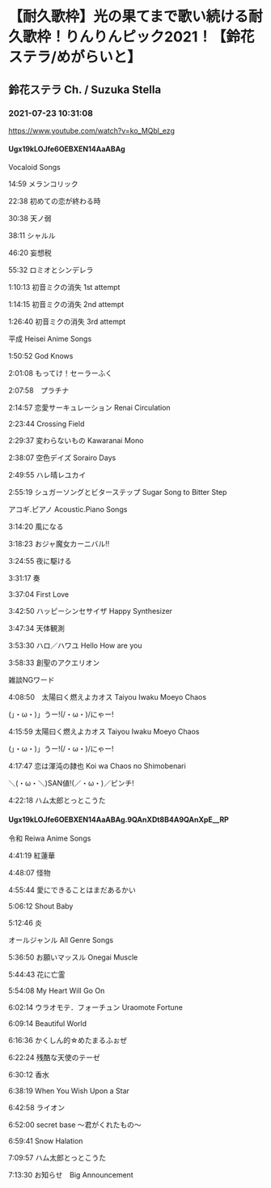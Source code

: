 # 【耐久歌枠】光の果てまで歌い続ける耐久歌枠！りんりんピック2021！【鈴花ステラ/めがらいと】

## 鈴花ステラ Ch. / Suzuka Stella

### 2021-07-23 10:31:08

https://www.youtube.com/watch?v=ko_MQbl_ezg

#### Ugx19kLOJfe6OEBXEN14AaABAg

Vocaloid Songs

14:59   メランコリック 

22:38   初めての恋が終わる時

30:38   天ノ弱

38:11   シャルル

46:20   妄想税

55:32   ロミオとシンデレラ

1:10:13 初音ミクの消失 1st attempt

1:14:15 初音ミクの消失 2nd attempt

1:26:40 初音ミクの消失 3rd attempt



平成 Heisei Anime Songs

1:50:52 God Knows　

2:01:08 もってけ！セーラーふく

2:07:58　プラチナ

2:14:57 恋愛サーキュレーション Renai Circulation

2:23:44 Crossing Field

2:29:37 変わらないもの Kawaranai Mono

2:38:07 空色デイズ Sorairo Days

2:49:55 ハレ晴レユカイ

2:55:19 シュガーソングとビターステップ Sugar Song to Bitter Step



アコギ.ピアノ Acoustic.Piano Songs

3:14:20 風になる

3:18:23 おジャ魔女カーニバル!!

3:24:55 夜に駆ける

3:31:17 奏

3:37:04 First Love

3:42:50 ハッピーシンセサイザ Happy Synthesizer

3:47:34 天体観測

3:53:30 ハロ／ハワユ Hello How are you

3:58:33 創聖のアクエリオン



雑談NGワード

4:08:50　太陽曰く燃えよカオス Taiyou Iwaku Moeyo Chaos

(」・ω・)」うー!(/・ω・)/にゃー!

4:15:59 太陽曰く燃えよカオス Taiyou Iwaku Moeyo Chaos

(」・ω・)」うー!(/・ω・)/にゃー!

4:17:47 恋は渾沌の隷也 Koi wa Chaos no Shimobenari

＼(・ω・＼)SAN値!(／・ω・)／ピンチ!

4:22:18 ハム太郎とっとこうた



#### Ugx19kLOJfe6OEBXEN14AaABAg.9QAnXDt8B4A9QAnXpE__RP

令和 Reiwa Anime Songs

4:41:19 紅蓮華

4:48:07 怪物

4:55:44 愛にできることはまだあるかい

5:06:12 Shout Baby

5:12:46 炎



オールジャンル All Genre Songs

5:36:50 お願いマッスル Onegai Muscle

5:44:43 花に亡霊

5:54:08 My Heart Will Go On

6:02:14 ウラオモテ．フォーチュン Uraomote Fortune

6:09:14 Beautiful World

6:16:36 かくしん的☆めたまるふぉぜ　

6:22:24 残酷な天使のテーゼ

6:30:12 香水

6:38:19 When You Wish Upon a Star

6:42:58 ライオン

6:52:00 secret base ～君がくれたもの～

6:59:41 Snow Halation

7:09:57 ハム太郎とっとこうた



7:13:30 お知らせ　Big Announcement

